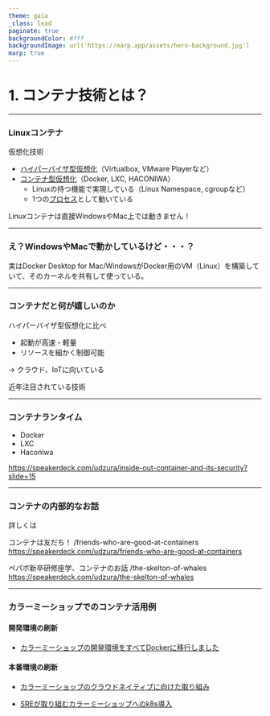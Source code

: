 ```yaml
---
theme: gaia
_class: lead
paginate: true
backgroundColor: #fff
backgroundImage: url('https://marp.app/assets/hero-background.jpg')
marp: true
---
```


# 1. コンテナ技術とは？

---

### Linuxコンテナ

仮想化技術

* [ハイパーバイザ型仮想化](https://speakerdeck.com/udzura/inside-out-container-and-its-security?slide=12)（Virtualbox, VMware Playerなど）
* [コンテナ型仮想化](https://speakerdeck.com/udzura/inside-out-container-and-its-security?slide=13)（Docker, LXC, HACONIWA）
  * Linuxの持つ機能で実現している（Linux Namespace, cgroupなど）
  * 1つの[プロセス](https://speakerdeck.com/udzura/the-skelton-of-whales?slide=15)として動いている

Linuxコンテナは直接WindowsやMac上では動きません！

---

### え？WindowsやMacで動かしているけど・・・？

実はDocker Desktop for Mac/WindowsがDocker用のVM（Linux）を構築していて、そのカーネルを共有して使っている。

---

### コンテナだと何が嬉しいのか

ハイパーバイザ型仮想化に比べ

* 起動が高速・軽量
* リソースを細かく制御可能

-> クラウド、IoTに向いている

近年注目されている技術

---

### コンテナランタイム
* Docker
* LXC
* Haconiwa

https://speakerdeck.com/udzura/inside-out-container-and-its-security?slide=15

---

### コンテナの内部的なお話

詳しくは

コンテナは友だち！ /friends-who-are-good-at-containers
https://speakerdeck.com/udzura/friends-who-are-good-at-containers

ペパボ新卒研修座学、コンテナのお話 /the-skelton-of-whales
https://speakerdeck.com/udzura/the-skelton-of-whales

---

### カラーミーショップでのコンテナ活用例

#### 開発環境の刷新
* [カラーミーショップの開発環境をすべてDockerに移行しました](https://tech.pepabo.com/2019/12/10/upgrade-colorme-dev/)

#### 本番環境の刷新

* [カラーミーショップのクラウドネイティブに向けた取り組み](https://speakerdeck.com/takapi86/karamisiyotupufalsekuraudoneiteibunixiang-ketaqu-rizu-mi)

* [SREが取り組むカラーミーショップへのk8s導入](https://speakerdeck.com/ch1aki/sregaqu-rizu-mukaramisiyotupuhefalsek8sdao-ru)
